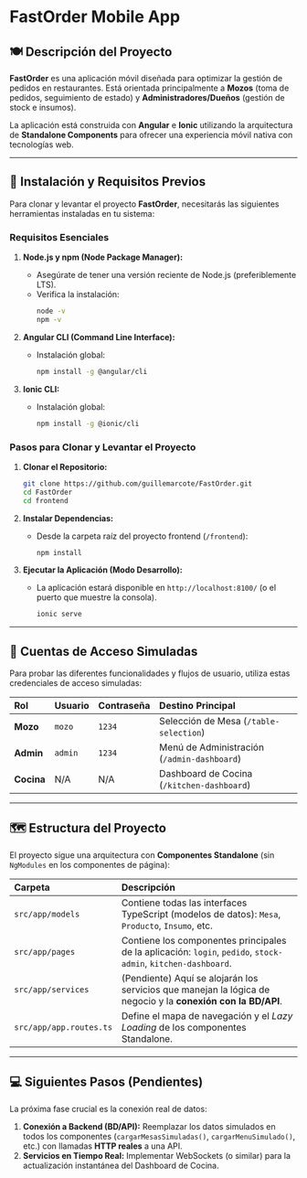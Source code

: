# FastOrder Mobile App

## 🍽️ Descripción del Proyecto

**FastOrder** es una aplicación móvil diseñada para optimizar la gestión de pedidos en restaurantes. Está orientada principalmente a **Mozos** (toma de pedidos, seguimiento de estado) y **Administradores/Dueños** (gestión de stock e insumos).

La aplicación está construida con **Angular** e **Ionic** utilizando la arquitectura de **Standalone Components** para ofrecer una experiencia móvil nativa con tecnologías web.

---

## 🚀 Instalación y Requisitos Previos

Para clonar y levantar el proyecto **FastOrder**, necesitarás las siguientes herramientas instaladas en tu sistema:

### Requisitos Esenciales

1.  **Node.js y npm (Node Package Manager):**
    * Asegúrate de tener una versión reciente de Node.js (preferiblemente LTS).
    * Verifica la instalación:
        ```bash
        node -v
        npm -v
        ```

2.  **Angular CLI (Command Line Interface):**
    * Instalación global:
        ```bash
        npm install -g @angular/cli
        ```

3.  **Ionic CLI:**
    * Instalación global:
        ```bash
        npm install -g @ionic/cli
        ```

### Pasos para Clonar y Levantar el Proyecto

1.  **Clonar el Repositorio:**
    ```bash
    git clone https://github.com/guillemarcote/FastOrder.git
    cd FastOrder    
    cd frontend

    ```

2.  **Instalar Dependencias:**
    * Desde la carpeta raíz del proyecto frontend (`/frontend`):
        ```bash
        npm install
        ```

3.  **Ejecutar la Aplicación (Modo Desarrollo):**
    * La aplicación estará disponible en `http://localhost:8100/` (o el puerto que muestre la consola).
        ```bash
        ionic serve
        ```

---

## 🔑 Cuentas de Acceso Simuladas

Para probar las diferentes funcionalidades y flujos de usuario, utiliza estas credenciales de acceso simuladas:

| Rol | Usuario | Contraseña | Destino Principal |
| :--- | :--- | :--- | :--- |
| **Mozo** | `mozo` | `1234` | Selección de Mesa (`/table-selection`) |
| **Admin** | `admin` | `1234` | Menú de Administración (`/admin-dashboard`) |
| **Cocina** | N/A | N/A | Dashboard de Cocina (`/kitchen-dashboard`) |

---

## 🗺️ Estructura del Proyecto

El proyecto sigue una arquitectura con **Componentes Standalone** (sin `NgModules` en los componentes de página):

| Carpeta | Descripción |
| :--- | :--- |
| `src/app/models` | Contiene todas las interfaces TypeScript (modelos de datos): `Mesa`, `Producto`, `Insumo`, etc. |
| `src/app/pages` | Contiene los componentes principales de la aplicación: `login`, `pedido`, `stock-admin`, `kitchen-dashboard`. |
| `src/app/services` | (Pendiente) Aquí se alojarán los servicios que manejan la lógica de negocio y la **conexión con la BD/API**. |
| `src/app/app.routes.ts` | Define el mapa de navegación y el *Lazy Loading* de los componentes Standalone. |

---

## 💻 Siguientes Pasos (Pendientes)

La próxima fase crucial es la conexión real de datos:

1.  **Conexión a Backend (BD/API):** Reemplazar los datos simulados en todos los componentes (`cargarMesasSimuladas()`, `cargarMenuSimulado()`, etc.) con llamadas **HTTP reales** a una API.
2.  **Servicios en Tiempo Real:** Implementar WebSockets (o similar) para la actualización instantánea del Dashboard de Cocina.